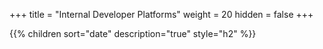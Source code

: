 +++
title = "Internal Developer Platforms"
weight = 20
hidden = false
+++

{{% children sort="date" description="true" style="h2" %}}